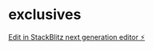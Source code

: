 # exclusives

[Edit in StackBlitz next generation editor ⚡️](https://stackblitz.com/~/github.com/myblackbeanca/exclusives)